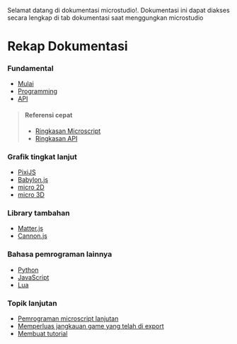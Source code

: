 Selamat datang di dokumentasi microstudio!. Dokumentasi ini dapat diakses secara lengkap di tab dokumentasi saat menggungkan microstudio

# Rekap Dokumentasi

### Fundamental

* [Mulai](https://github.com/pmgl/microstudio/wiki/id-Quickstart)
* [Programming](https://github.com/pmgl/microstudio/wiki/id-Programming)
* [API](https://github.com/pmgl/microstudio/wiki/id-API)

> #### Referensi cepat
>  * [Ringkasan Microscript](https://github.com/pmgl/microstudio/wiki/id-microScript-cheatsheet)
>  * [Ringkasan API](https://github.com/pmgl/microstudio/wiki/id-API-cheatsheet)

### Grafik tingkat lanjut

* [PixiJS](https://github.com/pmgl/microstudio/wiki/id-Pixi)
* [Babylon.js](https://github.com/pmgl/microstudio/wiki/id-Babylon)
* [micro 2D](https://github.com/pmgl/microstudio/wiki/id-M2D)
* [micro 3D](https://github.com/pmgl/microstudio/wiki/id-M3D)

### Library tambahan

* [Matter.js](https://github.com/pmgl/microstudio/wiki/id-Matter)
* [Cannon.js](https://github.com/pmgl/microstudio/wiki/id-Cannon)

### Bahasa pemrograman lainnya

* [Python](https://github.com/pmgl/microstudio/wiki/id-Python)
* [JavaScript](https://github.com/pmgl/microstudio/wiki/id-JavaScript)
* [Lua](https://github.com/pmgl/microstudio/wiki/id-Lua)

### Topik lanjutan

* [Pemrograman microscript lanjutan](https://github.com/pmgl/microstudio/wiki/id-Advanced-microScript)
* [Memperluas jangkauan game yang telah di export](https://github.com/pmgl/microstudio/wiki/id-Extending-Exported-Game)
* [Membuat tutorial](https://github.com/pmgl/microstudio/wiki/id-Creating-Tutorials)
